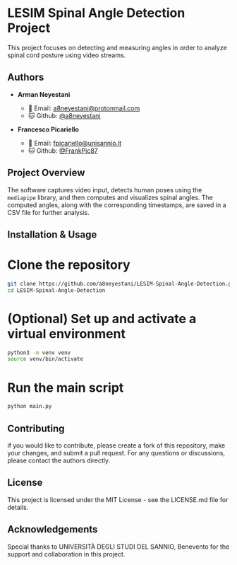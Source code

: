 # LESIM Spinal Angle Detection Project

This project focuses on detecting and measuring angles in order to analyze spinal cord posture using video streams.

## Authors

- **Arman Neyestani** 
  - 📧 Email: [a8neyestani@protonmail.com](mailto:a8neyestani@protonmail.com)
  - 🐱 Github: [@a8neyestani](https://github.com/a8neyestani)

- **Francesco Picariello**
  - 📧 Email: [fpicariello@unisannio.it](mailto:fpicariello@unisannio.it)
  - 🐱 Github: [@FrankPic87](https://github.com/FrankPic87)

## Project Overview

The software captures video input, detects human poses using the `mediapipe` library, and then computes and visualizes spinal angles. The computed angles, along with the corresponding timestamps, are saved in a CSV file for further analysis.

## Installation & Usage


# Clone the repository
```bash
git clone https://github.com/a8neyestani/LESIM-Spinal-Angle-Detection.git
cd LESIM-Spinal-Angle-Detection
```
# (Optional) Set up and activate a virtual environment
```bash
python3 -m venv venv
source venv/bin/activate
```
# Run the main script
```bash
python main.py
```
## Contributing
if you would like to contribute, please create a fork of this repository, make your changes, and submit a pull request. For any questions or discussions, please contact the authors directly.

## License
This project is licensed under the MIT License - see the LICENSE.md file for details.

## Acknowledgements
Special thanks to UNIVERSITÀ DEGLI STUDI DEL SANNIO, Benevento for the support and collaboration in this project.